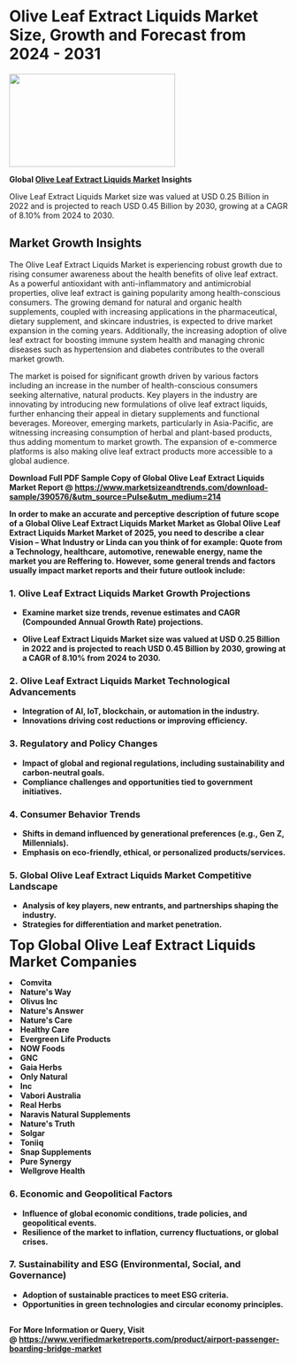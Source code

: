 <H1>Olive Leaf Extract Liquids Market Size, Growth and Forecast from 2024 - 2031</H1><img class="aligncenter size-medium wp-image-584254" src="https://thirdeyenews.in/wp-content/uploads/2024/09/Global-Market-Research-300x168.jpeg" alt="" width="300" height="168" /><p><strong>Global&nbsp;<a href="https://www.marketsizeandtrends.com/download-sample/390576/&amp;utm_source=Pulse&amp;utm_medium=214">Olive Leaf Extract Liquids Market</a> Insights</strong></p><p>Olive Leaf Extract Liquids Market size was valued at USD 0.25 Billion in 2022 and is projected to reach USD 0.45 Billion by 2030, growing at a CAGR of 8.10% from 2024 to 2030.</p><p><h2>Market Growth Insights</h2> <p>The Olive Leaf Extract Liquids Market is experiencing robust growth due to rising consumer awareness about the health benefits of olive leaf extract. As a powerful antioxidant with anti-inflammatory and antimicrobial properties, olive leaf extract is gaining popularity among health-conscious consumers. The growing demand for natural and organic health supplements, coupled with increasing applications in the pharmaceutical, dietary supplement, and skincare industries, is expected to drive market expansion in the coming years. Additionally, the increasing adoption of olive leaf extract for boosting immune system health and managing chronic diseases such as hypertension and diabetes contributes to the overall market growth.</p> <p><strong></strong></p> <p>The market is poised for significant growth driven by various factors including an increase in the number of health-conscious consumers seeking alternative, natural products. Key players in the industry are innovating by introducing new formulations of olive leaf extract liquids, further enhancing their appeal in dietary supplements and functional beverages. Moreover, emerging markets, particularly in Asia-Pacific, are witnessing increasing consumption of herbal and plant-based products, thus adding momentum to market growth. The expansion of e-commerce platforms is also making olive leaf extract products more accessible to a global audience.</p> <p><strong></p><p><span class=""><strong>Download Full PDF Sample Copy of Global Olive Leaf Extract Liquids Market Report</strong> @ <a href="https://www.marketsizeandtrends.com/download-sample/390576/&amp;utm_source=Pulse&amp;utm_medium=214" target="_blank">https://www.marketsizeandtrends.com/download-sample/390576/&amp;utm_source=Pulse&amp;utm_medium=214</a></span></p><p>In order to make an accurate and perceptive description of future scope of a Global&nbsp;Olive Leaf Extract Liquids Market Market as Global&nbsp;Olive Leaf Extract Liquids Market Market of 2025, you need to describe a clear Vision &ndash; What Industry or Linda can you think of for example: Quote from a Technology, healthcare, automotive, renewable energy, name the market you are Reffering to. However, some general trends and factors usually impact market reports and their future outlook include:</p><h3>1.&nbsp;<strong>Olive Leaf Extract Liquids Market Growth Projections</strong></h3><ul><li>Examine market size trends, revenue estimates and CAGR (Compounded Annual Growth Rate) projections.</li><li><p>Olive Leaf Extract Liquids Market size was valued at USD 0.25 Billion in 2022 and is projected to reach USD 0.45 Billion by 2030, growing at a CAGR of 8.10% from 2024 to 2030.</p></li></ul><h3>2.&nbsp;<strong>Olive Leaf Extract Liquids Market Technological Advancements</strong></h3><ul><li>Integration of AI, IoT, blockchain, or automation in the industry.</li><li>Innovations driving cost reductions or improving efficiency.</li></ul><h3>3.&nbsp;<strong>Regulatory and Policy Changes</strong></h3><ul><li>Impact of global and regional regulations, including sustainability and carbon-neutral goals.</li><li>Compliance challenges and opportunities tied to government initiatives.</li></ul><h3>4.&nbsp;<strong>Consumer Behavior Trends</strong></h3><ul><li>Shifts in demand influenced by generational preferences (e.g., Gen Z, Millennials).</li><li>Emphasis on eco-friendly, ethical, or personalized products/services.</li></ul><h3>5.&nbsp;<strong>Global Olive Leaf Extract Liquids Market Competitive Landscape</strong></h3><ul><li>Analysis of key players, new entrants, and partnerships shaping the industry.</li><li>Strategies for differentiation and market penetration.</li></ul><p data-pm-slice="1 1 []"><span style="color: inherit; font-family: inherit; font-size: 25px;">Top Global Olive Leaf Extract Liquids Market Companies</span></p><div class="" data-test-id=""><p><li>Comvita</li><li> Nature's Way</li><li> Olivus Inc</li><li> Nature's Answer</li><li> Nature's Care</li><li> Healthy Care</li><li> Evergreen Life Products</li><li> NOW Foods</li><li> GNC</li><li> Gaia Herbs</li><li> Only Natural</li><li> Inc</li><li> Vabori Australia</li><li> Real Herbs</li><li> Naravis Natural Supplements</li><li> Nature's Truth</li><li> Solgar</li><li> Toniiq</li><li> Snap Supplements</li><li> Pure Synergy</li><li> Wellgrove Health</li></p></div><h3>6.&nbsp;<strong>Economic and Geopolitical Factors</strong></h3><ul><li>Influence of global economic conditions, trade policies, and geopolitical events.</li><li>Resilience of the market to inflation, currency fluctuations, or global crises.</li></ul><h3>7.&nbsp;<strong>Sustainability and ESG (Environmental, Social, and Governance)</strong></h3><ul><li>Adoption of sustainable practices to meet ESG criteria.</li><li>Opportunities in green technologies and circular economy principles.</li></ul><h2><strong style="font-size: 14px;">For More Information or Query, Visit @&nbsp;</strong><a style="background-color: #ffffff; font-size: 14px;" href="https://www.marketsizeandtrends.com/report/olive-leaf-extract-liquids-market/" target="_blank">https://www.verifiedmarketreports.com/product/airport-passenger-boarding-bridge-market</a></h2>
